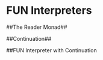 FUN Interpreters
================


##The Reader Monad##




##Continuation##


##FUN Interpreter with Continuation
